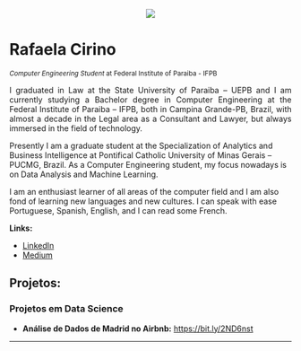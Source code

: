 <p align="center">
  <img src="https://bit.ly/38a6ZiH" >
</p>

# Rafaela Cirino
<sub>*Computer Engineering Student* at Federal Institute of Paraiba - IFPB</sub>

<p align="justify"> I graduated in Law at the State University of Paraiba – UEPB and I am currently studying a Bachelor degree in Computer Engineering at the Federal Institute of Paraiba – IFPB, both in Campina Grande-PB, Brazil, with almost a decade in the Legal area as a Consultant and Lawyer, but always immersed in the field of technology.

  Presently I am a graduate student at the Specialization of Analytics and Business Intelligence at Pontifical Catholic University of Minas Gerais – PUCMG, Brazil. 
As a Computer Engineering student, my focus nowadays is on Data Analysis and Machine Learning. 

  I am an enthusiast learner of all areas of the computer field and I am also fond of learning new languages and new cultures. I can speak with ease Portuguese, Spanish, English, and I can read some French.</p>

**Links:**
* [LinkedIn](https://www.linkedin.com/in/rafaela-b-7a11b1190/)
* [Medium](https://medium.com/@rafaelaborbaf)


## Projetos:

### Projetos em Data Science

* **Análise de Dados de Madrid no Airbnb:** https://bit.ly/2ND6nst

---
